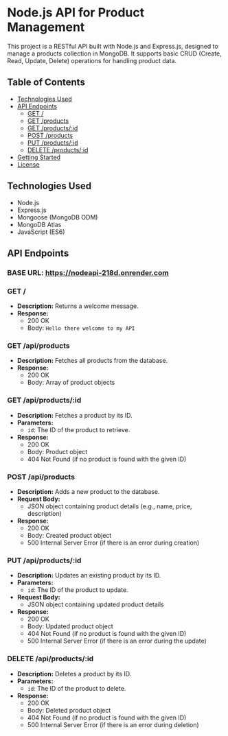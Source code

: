 # Node.js API for Product Management

This project is a RESTful API built with Node.js and Express.js, designed to manage a products collection in MongoDB. It supports basic CRUD (Create, Read, Update, Delete) operations for handling product data.

## Table of Contents
- [Technologies Used](#technologies-used)
- [API Endpoints](#api-endpoints)
  - [GET /](#get-)
  - [GET /products](#get-products)
  - [GET /products/:id](#get-productsid)
  - [POST /products](#post-products)
  - [PUT /products/:id](#put-productsid)
  - [DELETE /products/:id](#delete-productsid)
- [Getting Started](#getting-started)
- [License](#license)

## Technologies Used
- Node.js
- Express.js
- Mongoose (MongoDB ODM)
- MongoDB Atlas
- JavaScript (ES6)

## API Endpoints

### BASE URL: https://nodeapi-218d.onrender.com

### GET /
- **Description:** Returns a welcome message.
- **Response:**
  - 200 OK
  - Body: `Hello there welcome to my API`

### GET /api/products
- **Description:** Fetches all products from the database.
- **Response:**
  - 200 OK
  - Body: Array of product objects

### GET /api/products/:id
- **Description:** Fetches a product by its ID.
- **Parameters:**
  - `id`: The ID of the product to retrieve.
- **Response:**
  - 200 OK
  - Body: Product object
  - 404 Not Found (if no product is found with the given ID)

### POST /api/products
- **Description:** Adds a new product to the database.
- **Request Body:**
  - JSON object containing product details (e.g., name, price, description)
- **Response:**
  - 200 OK
  - Body: Created product object
  - 500 Internal Server Error (if there is an error during creation)

### PUT /api/products/:id
- **Description:** Updates an existing product by its ID.
- **Parameters:**
  - `id`: The ID of the product to update.
- **Request Body:**
  - JSON object containing updated product details
- **Response:**
  - 200 OK
  - Body: Updated product object
  - 404 Not Found (if no product is found with the given ID)
  - 500 Internal Server Error (if there is an error during the update)

### DELETE /api/products/:id
- **Description:** Deletes a product by its ID.
- **Parameters:**
  - `id`: The ID of the product to delete.
- **Response:**
  - 200 OK
  - Body: Deleted product object
  - 404 Not Found (if no product is found with the given ID)
  - 500 Internal Server Error (if there is an error during deletion)
